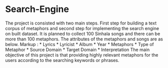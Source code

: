 # Search-Engine

The project is consisted with two main steps. First step for building a text corpus of metaphors and second step for implementing the search engine on built dataset.
It is planned to collect 100 Sinhala songs and there can be more than 100 metaphors. The attributes of the metaphors and songs are as below.
Markup : * Lyrics
         * Lyricist
         *	Album
         *	Year
         *	Metaphors
              * Type of Metaphor
              * Source Domain
              * Target Domain
              * Interpretation
The main objective of this project is that providing highly relevant metaphors for the users according to the searching keywords or phrases.
